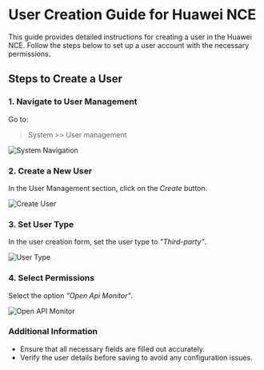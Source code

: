 # User Creation Guide for Huawei NCE

This guide provides detailed instructions for creating a user in the Huawei NCE. Follow the steps below to set up a user account with the necessary permissions.

## Steps to Create a User

### 1. Navigate to User Management

Go to:

> System >> User management

![System Navigation](higorcamposs/zabbix-huawei-ne/imgs/roles.jpeg)

### 2. Create a New User

In the User Management section, click on the *Create* button.

![Create User](path/to/create-user-image.png)

### 3. Set User Type

In the user creation form, set the user type to *"Third-party"*.

![User Type](path/to/user-type-image.png)

### 4. Select Permissions

Select the option *"Open Api Monitor"*.

![Open API Monitor](path/to/open-api-monitor-image.png)

### Additional Information

- Ensure that all necessary fields are filled out accurately.
- Verify the user details before saving to avoid any configuration issues.

